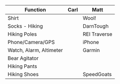 | Function                | Carl            | Matt            |
| ----------------------- | --------------- | --------------- |
| Shirt                   |                 |      Wool!      |
| Socks - Hiking          |                 |     DarnTough   |
| Hiking Poles            |                 |  REI Traverse   |
| Phone/Camera/GPS        |                 |     iPhone      |
| Watch, Alarm, Altimeter |                 |     Garmin      |
| Bear Agitator           |                 |                 |
| Hiking Pants            |                 |                 |
| Hiking Shoes            |                 |   SpeedGoats    |
